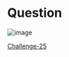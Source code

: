 # Question #


![image](https://github.com/Riddhiman2005/Crypto-Challenges/assets/130882317/34464e30-820c-4ec7-a8b5-0a7ef19b5251)




[Challenge-25](https://cryptopals.com/sets/4/challenges/25)
